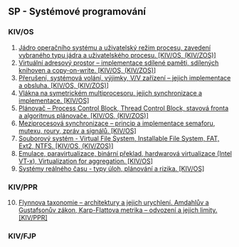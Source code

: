 ## SP - Systémové programování

### KIV/OS

01) [Jádro operačního systému a uživatelský režim procesu, zavedení vybraného typu jádra a uživatelského procesu. [KIV/OS, (KIV/ZOS)]](01.md)
02) [Virtuální adresový prostor – implementace sdílené paměti, sdílených knihoven a copy-on-write. [KIV/OS, (KIV/ZOS)]](02.md)
03) [Přerušení, systémová volání, výjimky, V/V zařízení – jejich implementace a obsluha. [KIV/OS, (KIV/ZOS)]](03.md)
04) [Vlákna na symetrickém multiprocesoru, jejich synchronizace a implementace. [KIV/OS]](04.md)
05) [Plánovač – Process Control Block, Thread Control Block, stavová fronta a algoritmus plánovače. [KIV/OS, (KIV/ZOS)]](05.md)
06) [Meziprocesová synchronizace – princip a implementace semaforu, mutexu, roury, zpráv a signálů. [KIV/OS]](06.md)
07) [Souborový systém - Virtual File System, Installable File System, FAT, Ext2, NTFS. [KIV/OS, (KIV/ZOS)]](07.md)
08) [Emulace, paravirtualizace, binární překlad, hardwarová virtualizace (Intel VT-x), Virtualization for aggregation. [KIV/OS]](08.md)
09) [Systémy reálného času - typy úloh, plánování a rizika. [KIV/OS]](09.md)

### KIV/PPR

10) [Flynnova taxonomie – architektury a jejich urychlení. Amdahlův a Gustafsonův zákon, Karp-Flattova metrika – odvození a jejich limity. [KIV/PPR]](10.md)

### KIV/FJP
